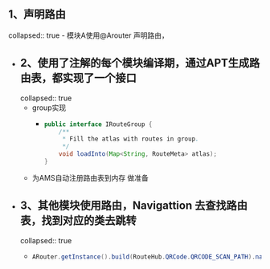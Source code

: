 ## 1、声明路由
collapsed:: true
	- 模块A使用@Arouter 声明路由，
- ## 2、使用了注解的每个模块编译期，通过APT生成路由表，都实现了一个接口
  collapsed:: true
	- group实现
		- ```java
		  public interface IRouteGroup {
		      /**
		       * Fill the atlas with routes in group.
		       */
		      void loadInto(Map<String, RouteMeta> atlas);
		  }
		  ```
	- 为AMS自动注册路由表到内存 做准备
- ## 3、其他模块使用路由，Navigattion 去查找路由表，找到对应的类去跳转
  collapsed:: true
	- ```java
	  ARouter.getInstance().build(RouteHub.QRCode.QRCODE_SCAN_PATH).navigation(this)
	  ```